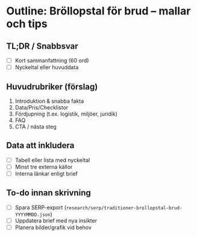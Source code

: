 # Outline: Bröllopstal för brud – mallar och tips

## TL;DR / Snabbsvar
- [ ] Kort sammanfattning (60 ord)
- [ ] Nyckeltal eller huvuddata

## Huvudrubriker (förslag)
1. Introduktion & snabba fakta
2. Data/Pris/Checklistor
3. Fördjupning (t.ex. logistik, miljöer, juridik)
4. FAQ
5. CTA / nästa steg

## Data att inkludera
- [ ] Tabell eller lista med nyckeltal
- [ ] Minst tre externa källor
- [ ] Interna länkar enligt brief

## To-do innan skrivning
- [ ] Spara SERP-export (`research/serp/traditioner-brollopstal-brud-YYYYMMDD.json`)
- [ ] Uppdatera brief med nya insikter
- [ ] Planera bilder/grafik vid behov

